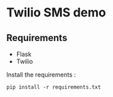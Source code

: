 # Twilio SMS demo

## Requirements

- Flask
- Twilio

Install the requirements :

```
pip install -r requirements.txt
```
